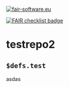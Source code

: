 [![fair-software.eu](https://img.shields.io/badge/fair--software.eu-%E2%97%8F%20%20%E2%97%8B%20%20%E2%97%8B%20%20%E2%97%8B%20%20%E2%97%8B-red)](https://fair-software.eu)

[![FAIR checklist badge](https://ardc-fair-checklist.github.io/badge.svg)](https://ardc-fair-checklist.github.io/v0.2?f=30&a=30103&i=02020&r=103)


# testrepo2


## `$defs.test`

asdas
